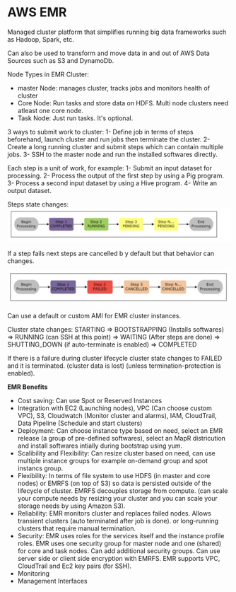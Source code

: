 # AWS EMR
Managed cluster platform that simplifies running big data frameworks such as Hadoop, Spark, etc.

Can also be used to transform and move data in and out of AWS Data Sources such as S3 and DynamoDb.

Node Types in EMR Cluster:
- master Node: manages cluster, tracks jobs and monitors health of cluster
- Core Node: Run tasks and store data on HDFS. Multi node clusters need atleast one core node.
- Task Node: Just run tasks. It's optional.

3 ways to submit work to cluster:
1- Define job in terms of steps beforehand, launch cluster and run jobs then terminate the cluster.
2- Create a long running cluster and submit steps which can contain multiple jobs.
3- SSH to the master node and run the installed softwares directly.

Each step is a unit of work, for example:
1- Submit an input dataset for processing.
2- Process the output of the first step by using a Pig program.
3- Process a second input dataset by using a Hive program.
4- Write an output dataset.

Steps state changes:
![](./images/sc1.png)

If a step fails next steps are cancelled b y default but that behavior can changes.

![](./images/sc2.png)

Can use a default or custom AMI for EMR cluster instances.

Cluster state changes:
STARTING => BOOTSTRAPPING (Installs softwares) => RUNNING (can SSH at this point) => WAITING (After steps are done) => SHUTTING_DOWN (if auto-terminate is enabled) => COMPLETED

If there is a failure during cluster lifecycle cluster state changes to FAILED and it is terminated. (cluster data is lost) (unless termination-protection is enabled).

**EMR Benefits**
- Cost saving: Can use Spot or Reserved Instances
- Integration with EC2 (Launching nodes), VPC (Can choose custom VPC), S3, Cloudwatch (Monitor cluster and alarms), IAM, CloudTrail, Data Pipeline (Schedule and start clusters)
- Deployment: Can choose instance type based on need, select an EMR release (a group of pre-defined softwares), select an MapR districution and install softwares intially during bootstrap using yum.
- Scalibility and Flexibility: Can resize cluster based on need, can use multiple instance groups for example on-demand group and spot instancs group.
- Flexibility: In terms of file system to use HDFS (in master and core nodes) or EMRFS (on top of S3) so data is persisted outside of the lifecycle of cluster. EMRFS decouples storage from compute. (can scale your compute needs by resizing your cluster and you can scale your storage needs by using Amazon S3).
- Reliability: EMR monitors cluster and replaces failed nodes. Allows transient clusters (auto terminated after job is done). or long-running clusters that require manual termination.
- Security: EMR uses roles for the services itself and the instance profile roles. EMR uses one security group for master node and one (shared) for core and task nodes. Can add additional security groups. Can use server side or client side encryption with EMRFS. EMR supports VPC, CloudTrail and Ec2 key pairs (for SSH).
- Monitoring
- Management Interfaces





